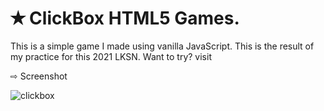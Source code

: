# ✭ ClickBox HTML5 Games.

This is a simple game I made using vanilla JavaScript. This is the result of my practice for this 2021 LKSN. Want to try? visit 

⇨ Screenshot

![clickbox](https://user-images.githubusercontent.com/66360550/131234505-9e389443-8718-4c6d-89d5-936513909657.PNG)

